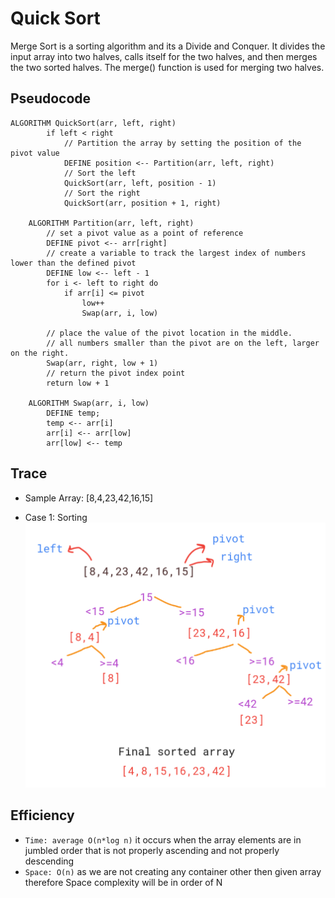 # Quick Sort

Merge Sort is a sorting algorithm and its a Divide and Conquer. It divides the input array into two halves, calls itself for the two halves, and then merges the two sorted halves. The merge() function is used for merging two halves.

## Pseudocode

```Pseudocode
ALGORITHM QuickSort(arr, left, right)
        if left < right
            // Partition the array by setting the position of the pivot value
            DEFINE position <-- Partition(arr, left, right)
            // Sort the left
            QuickSort(arr, left, position - 1)
            // Sort the right
            QuickSort(arr, position + 1, right)

    ALGORITHM Partition(arr, left, right)
        // set a pivot value as a point of reference
        DEFINE pivot <-- arr[right]
        // create a variable to track the largest index of numbers lower than the defined pivot
        DEFINE low <-- left - 1
        for i <- left to right do
            if arr[i] <= pivot
                low++
                Swap(arr, i, low)

        // place the value of the pivot location in the middle.
        // all numbers smaller than the pivot are on the left, larger on the right.
        Swap(arr, right, low + 1)
        // return the pivot index point
        return low + 1

    ALGORITHM Swap(arr, i, low)
        DEFINE temp;
        temp <-- arr[i]
        arr[i] <-- arr[low]
        arr[low] <-- temp
```

## Trace

- Sample Array: [8,4,23,42,16,15]

- Case 1: Sorting
![sorting](/code401/quick-sort/quick_sort_viso.png)

## Efficiency

- ```Time: average O(n*log n)``` it occurs when the array elements are in jumbled order that is not properly ascending and not properly descending
- ```Space: O(n)```  as we are not creating any container other then given array therefore Space complexity will be in order of N
